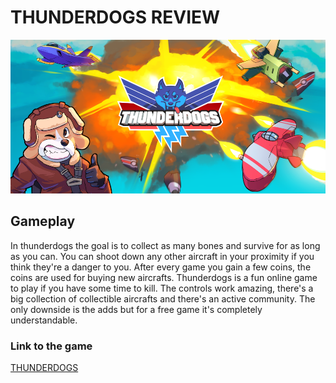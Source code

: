 # THUNDERDOGS REVIEW

![Foto](feature_graphic.png)

## Gameplay

In thunderdogs the goal is to collect as many bones and survive for as long as you can.
You can shoot down any other aircraft in your proximity if you think they're a danger to you.
After every game you gain a few coins, the coins are used for buying new aircrafts.
Thunderdogs is a fun online game to play if you have some time to kill. The controls work amazing, there's a big collection of collectible aircrafts and there's an active community. The only downside is the adds but for a free game it's completely understandable.

### Link to the game

[THUNDERDOGS](https://apps.apple.com/us/app/thunderdogs/id1394454716)